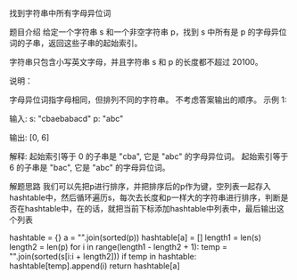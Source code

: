 找到字符串中所有字母异位词

题目介绍
给定一个字符串 s 和一个非空字符串 p，找到 s 中所有是 p 的字母异位词的子串，返回这些子串的起始索引。

字符串只包含小写英文字母，并且字符串 s 和 p 的长度都不超过 20100。

说明：

字母异位词指字母相同，但排列不同的字符串。
不考虑答案输出的顺序。
示例 1:

输入:
s: "cbaebabacd" p: "abc"

输出:
[0, 6]

解释:
起始索引等于 0 的子串是 "cba", 它是 "abc" 的字母异位词。
起始索引等于 6 的子串是 "bac", 它是 "abc" 的字母异位词。


解题思路
我们可以先把p进行排序，并把排序后的p作为键，空列表一起存入hashtable中，然后循环遍历s，每次去长度和p一样大的字符串进行排序，判断是否在hashtable中，在的话，就把当前下标添加hashtable中列表中，最后输出这个列表

hashtable = {}
a = "".join(sorted(p))
hashtable[a] = []
length1 = len(s)
length2 = len(p)
for i in range(length1 - length2 + 1):
	temp = "".join(sorted(s[i:i + length2]))
	if temp in hashtable:
		hashtable[temp].append(i)
return hashtable[a]
